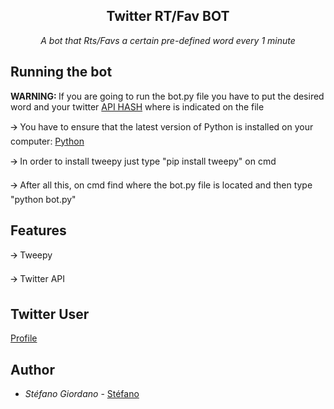 <h2 align="center">
    Twitter RT/Fav BOT
</h2>

<p align="center">
  <i> A bot that Rts/Favs a certain pre-defined word every 1 minute </i>
</p>

## Running the bot
<strong> WARNING: </strong>If you are going to run the bot.py file you have to put the desired word and your twitter [API HASH](https://www.youtube.com/watch?v=Y-1PF_eHXrI&t) where is indicated on the file 

🡪 You have to ensure that the latest version of Python is installed on your computer: [Python](https://www.python.org/downloads/)
</p>
🡪 In order to install tweepy just type "pip install tweepy" on cmd
</p>
🡪 After all this, on cmd find where the bot.py file is located and then type "python bot.py"

## Features

🡪 Tweepy
</p>
🡪 Twitter API

## Twitter User
[Profile](https://twitter.com/KpopBot17)
## Author

* *Stéfano Giordano* - [Stéfano](https://github.com/Giordano26)
